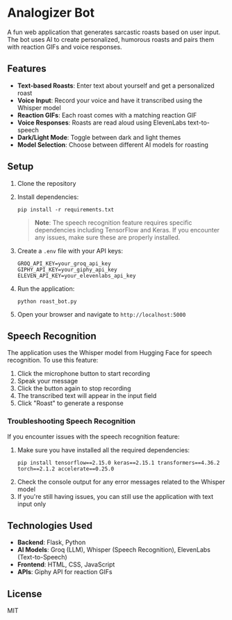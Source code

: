 # Analogizer Bot

A fun web application that generates sarcastic roasts based on user input. The bot uses AI to create personalized, humorous roasts and pairs them with reaction GIFs and voice responses.

## Features

- **Text-based Roasts**: Enter text about yourself and get a personalized roast
- **Voice Input**: Record your voice and have it transcribed using the Whisper model
- **Reaction GIFs**: Each roast comes with a matching reaction GIF
- **Voice Responses**: Roasts are read aloud using ElevenLabs text-to-speech
- **Dark/Light Mode**: Toggle between dark and light themes
- **Model Selection**: Choose between different AI models for roasting

## Setup

1. Clone the repository
2. Install dependencies:
   ```
   pip install -r requirements.txt
   ```
   > **Note**: The speech recognition feature requires specific dependencies including TensorFlow and Keras. If you encounter any issues, make sure these are properly installed.

3. Create a `.env` file with your API keys:
   ```
   GROQ_API_KEY=your_groq_api_key
   GIPHY_API_KEY=your_giphy_api_key
   ELEVEN_API_KEY=your_elevenlabs_api_key
   ```
4. Run the application:
   ```
   python roast_bot.py
   ```
5. Open your browser and navigate to `http://localhost:5000`

## Speech Recognition

The application uses the Whisper model from Hugging Face for speech recognition. To use this feature:

1. Click the microphone button to start recording
2. Speak your message
3. Click the button again to stop recording
4. The transcribed text will appear in the input field
5. Click "Roast" to generate a response

### Troubleshooting Speech Recognition

If you encounter issues with the speech recognition feature:

1. Make sure you have installed all the required dependencies:
   ```
   pip install tensorflow==2.15.0 keras==2.15.1 transformers==4.36.2 torch==2.1.2 accelerate==0.25.0
   ```
2. Check the console output for any error messages related to the Whisper model
3. If you're still having issues, you can still use the application with text input only

## Technologies Used

- **Backend**: Flask, Python
- **AI Models**: Groq (LLM), Whisper (Speech Recognition), ElevenLabs (Text-to-Speech)
- **Frontend**: HTML, CSS, JavaScript
- **APIs**: Giphy API for reaction GIFs

## License

MIT 
